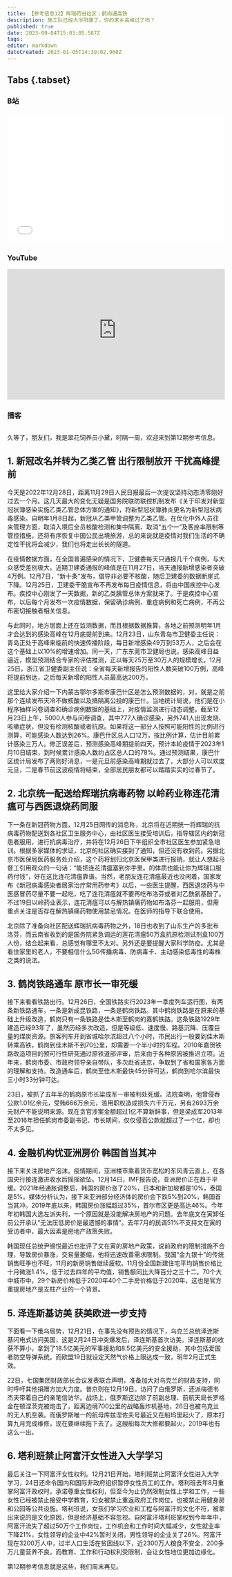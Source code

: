```yaml
---
title: 【参考信息12】辉瑞药进社区；鹤岗通高铁
description: 施工队已经大半阳康了，你的家乡高峰过了吗？
published: true
date: 2023-09-04T15:03:05.587Z
tags: 
editor: markdown
dateCreated: 2023-01-05T14:39:02.960Z
---
```


## Tabs {.tabset}
### B站
<div style="position: relative; padding: 30% 45%;">
<iframe style="position: absolute; width: 100%; height: 100%; left: 0; top: 0;" src="//player.bilibili.com/player.html?&bvid=BV193411Q77W&page=1&as_wide=1&high_quality=1&danmaku=1&autoplay=0" scrolling="no" border="0" frameborder="no" framespacing="0" allowfullscreen="true"></iframe>
</div>

### YouTube
<div style="position: relative; padding: 30% 45%;">
<iframe style="position: absolute; top: 0; left: 0; width: 100%; height: 100%;" src="https://www.youtube-nocookie.com/embed/5dNuQEmi2VE" title="YouTube video player" frameborder="0" allow="accelerometer; autoplay; clipboard-write; encrypted-media; gyroscope; picture-in-picture" allowfullscreen></iframe>
</div>
  
### 播客
<div class="podcast-player"></div>

## 
久等了，朋友们，我是翠花饲养员小黛，时隔一周，欢迎来到第12期参考信息。

## 1. 新冠改名并转为乙类乙管 出行限制放开 干扰高峰提前

今天是2022年12月28日，距离11月29日人民日报最后一次提议坚持动态清零刚好过去一个月。这几天最大的变化无疑是国务院联防联控机制发布《关于印发对新型冠状簿感染实施乙类乙管总体方案的通知》，将新型冠状簿肺炎更名为新型冠状病毒感染。自明年1月8日起，新冠从乙类甲管调整为乙类乙管。在优化中外人员往来管理方面，取消入境后全员核酸检测和集中隔离、取消“五个一”及客座率限制等管控措施，还将有序恢复中国公民出境旅游，总的来说就是疫情对我们生活的不确定性干扰将会减少，我们也将走出长长的隧道。

在疫情数据方面，在全国普遍感染的情况下，卫健委每天只通报几千个病例，与大众感受差别极大。近期卫建委通报的峰值是在11月27日，当天通报新增感染者突破4万例。12月7日，“新十条”发布，倡导非必要不核酸，随后卫建委的数据断崖式下降。12月25日，卫建委干脆宣布不再发布每日疫情信息，将由中国疾控中心发布。疾控中心刚发了一天数据，新的乙类胰管总体方案就来了。于是疾控中心宣布，以后每个月发布一次疫情数据，保留确诊病例、重症病例和死亡病例，不再公布密切接触者相关信息。

与此同时，地方层面上还在监测数据，而且根据数据推算，各地之前预测明年1月才会达到的感染高峰在12月底提前到来。12月23日，山东青岛市卫健委主任说：青岛正处于高峰来临前的快速传播阶段，每日新增感染49万到53万人，之后会在这个基础上以10%的增速增加。同一天，广东东莞市卫健局也说，感染高峰日益逼近，模型预测结合专家的评估推测，正以每天25万至30万人的规模增长。12月25日，浙江省卫健委副主任说：全省每天新增报告的阳性人数突破100万例，高峰将提前到达，之后每天新增的阳性人员最高达200万。

这里给大家介绍一下内蒙古鄂尔多斯市康巴什区是怎么预测数据的，对，就是之前那个连续发布天冷不做核酸以及搞隔离公投的康巴什。当地统计局说，他们是在小程序抽样问卷调查和确诊病例数据的基础上，对疫情监测进行动态调整。截至12月23日上午，5000人参与问卷调查，其中777人确诊感染，另外741人出现发烧、咳嗽症状，但没有检测核酸或者抗原。如果将这一部分人按照可能阳性的比例进行测算，可能感染人数达到26%。康巴什区总人口12万，按比例计算，估计目前累计感染三万人。修正误差后，预测感染高峰期提前四天，预计本轮疫情于2023年1月10日结束，到时候累计感染人数约占区总人口的78%。通过预测结果，康巴什区统计局发布了两则好消息，一是元旦前感染高峰期就过去了，大部分人可以欢度元旦，二是春节前这波疫情将结束，全部居民朋友都可以踏踏实实的过春节了。

## 2. 北京统一配送给辉瑞抗病毒药物 以岭药业称连花清瘟可与西医退烧药同服

下一条在新冠药物方面，12月25日网传的消息称，北京将在近期统一将辉瑞的抗病毒药物配送到各社区卫生服务中心，由社区医生接受培训后，指导辖区内的新冠患者服用，进行抗病毒治疗，并将在12月26日下午组织全市社区医生参加紧急培训。根据多家媒体的求证，北京的社区确实接到了通知，但还没有收到药。另据北京市医保局医药服务处介绍，这个药将划归北京医保甲类进行报销，就让人想起马督工引用观众的一句话：“能把连花清瘟塞到你手里。的体质也能让你为辉瑞口服药付钱”，好在这比连花清瘟靠谱。当然，老朋友连花清瘟最近也没闲着，国家发布《新冠病毒感染者居家治疗常用药参考》以后，一些医生提醒，西医退烧药与中医感冒药尽量不要一起吃，吃了连花清瘟就不要再吃布洛芬或者对乙酰氨基酚了。不过19日以岭药业表示，连花清瘟可以与解热镇痛药物如布洛芬一起服用，但需重点关注是否存在解热镇痛药物使用禁忌情况。在医师的指导下联合使用。

北京除了准备向社区配送辉瑞抗病毒药物之外，18日也收到了山东生产的多批布洛芬，而云南省收到的是国务院紧急调运的莲花清瘟50万盒抗原检测试剂盒100万人份，结合起来看，总感觉有哪里不太对。另外还是要提醒大家科学防疫。尤其是看住家里的老人，不要相信什么5G传播病毒、防病毒卡、主动感染低毒性的毒株之类的说法。

## 3. 鹤岗铁路通车 原市长一审死缓

接下来看看铁路出行。12月26日，全国铁路实行2023年一季度列车运行图，有两条新铁路通车，一条是新成昆铁路，一条是鹤岗铁路。其中鹤岗铁路是在原来的基础上升级改造，鹤岗只有一条铁路是佳木斯至鹤岗的嘉鹤铁路。这条铁路1929年建造已经93年了，虽然历经多次改造，但是等级低、速度慢、路基沉降、压覆巨量的煤炭资源。旅客列车开到省城哈尔滨超过八个小时，市民出行一般要到佳木斯转乘高铁，鹤岗到佳木斯不到70公里，却需要一个半小时的车程。2010年嘉贺铁路改造项目的预可行性研究通过原铁道部评审，后来由于各种原因被推迟立项。近年来，鹤岗市委、市政府领导亲自带队，多次赴省进京，争取到了省和国家各方面的理解和支持。改造通车后，鹤岗至佳木斯最快45分钟可达，鹤岗到哈尔滨最快三小时33分钟可达。

23日，被抓了五年半的鹤岗原市长梁成军一审被判处死缓。法院查明，他曾侵吞公款1.01亿余元，受贿666万余元，滥用职权造成损失六千万元，另有2693万余元财产不能说明来源。现在贪官涉案金额超过1亿不算新鲜事，但是梁成军2013年至2016年担任鹤岗市委副书记、市长期间，仅仅侵吞公款就超过了一个亿，却也不太多见。

## 4. 金融机构忧亚洲房价 韩国首当其冲

接下来关注房地产泡沫。疫情期间，亚洲楼市乘着货币宽松的东风青云直上，在各国央行接连激进收水后摇摇欲坠。12月14日，IMF报告说，亚洲房价正在趋于平缓。2021年经通胀调整后，韩国的房价涨了20%，日本和新加坡都是10%，泰国是5%。媒体分析认为，接下来亚洲部分经济体的房价会下跌5%到20%，韩国首当其冲。2019年底以来，韩国房价涨幅超过35%，首尔市区更是高达46%。今年年初韩国大选左派失利，一个原因就是没能解决房地产的问题。去年底文在寅卸任前公开承认“无法压低房价是最遗憾的事情”。去年7月的民调51%不支持文在寅的受访者中，最大因素是房地产政策失败。

韩国现任总统尹锡悦最近也批评了文在寅的房地产政策，说前政府的限制措施不合理，导致房价暴涨，交易量萎缩，他将迅速改善需求限制。我国“金九银十”的传统销售旺季也不旺，11月的新房销售继续疲软。11月份全国新建住宅平均销售价格比十月微涨1.4%，低于过去四年的平均值，销售额同比大降百分之三十二。70个大中城市中，29个新房价格低于2020年40个二手房价格低于2020年，这也是官方重提房地产是支柱产业的一个背景。

## 5. 泽连斯基访美 获美欧进一步支持

下面看一下俄乌局势，12月21日，在事先没有预告的情况下，乌克兰总统泽连斯基闪电式访问美国，这是2月24日冲突爆发后，泽连斯基首次访美。泽连斯基的收获不算小，拿到了18.5亿美元的军事援助和8.5亿美元的安全援助，其中包括爱国者防空导弹系统。而欧盟19日就设定天然气价格上限达成一致，明年2月正式生效。

22日，七国集团财政部长会议发表联合声明，准备加大对乌克兰的财政支持，同时呼吁其他捐赠方加大力度。普京则在12月19日。访问了白俄罗斯，还派梅德韦杰夫带着自己的亲笔信访华。战场上，俄罗斯这边除了前副总理、前航天局长罗格金在顿涅茨克被炮击了，距离边境700公里的战略轰炸机基地，26日也被乌克兰的无人机空袭。而俄罗斯唯一的航母库兹涅佐夫号最近又在船坞里起火了，原本打算九月完成维修，现在要继续拖下去了。这艘船每次大修都要起火，2019年也有这么一出。

## 6. 塔利班禁止阿富汗女性进入大学学习

最后关注一下阿富汗女性权利。12月21日开始，塔利班禁止阿富汗女性进入大学学习，24日还命令国内和国际非政府组织暂停女性员工的工作。塔利班去年8月重掌阿富汗政权时，承诺尊重女性权利，但至今为止仍然限制女性上学和工作，一些女性已经被禁止接受中学教育，妇女被禁止重返政府工作岗位，也被禁止用健身房和公园等公共设施。塔利班说，女孩们学习农业和工程与阿富汗的文化不符，被拿出来说的是文化原因，但是经济基础不容忽视。自阿富汗塔利班掌权到今年年中，阿富汗流失了超过50万个工作岗位，工作机会和工作时间大幅减少，女性就业率下降21%，女性领导的企业中42%暂时关闭，男性领导的企业关了26%。阿富汗现在3200万人中，过半人口生活在贫困线以下，近2300万人粮食不安全，200多万儿童营养不良。而教育、工作和行动权利受限制，会让女性地位更加边缘化。

第12期参考信息就是这些，我们周末再见。
